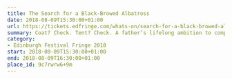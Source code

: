 ```yaml
---
title: The Search for a Black-Browed Albatross
date: 2018-08-09T15:30:00+01:00
url: https://tickets.edfringe.com/whats-on/search-for-a-black-browed-albatross
summary: Coat? Check. Tent? Check. A father’s lifelong ambition to complete? Check. Charlie is about to embark on the journey that her late father never did. To find the one bird that had eluded him, to rekindle their lost relationship.
category:
- Edinburgh Festival Fringe 2018
start: 2018-08-09T15:30:00+01:00
end: 2018-08-09T16:30:00+01:00
place_id: 9c7rwrw6+9m
---
```

